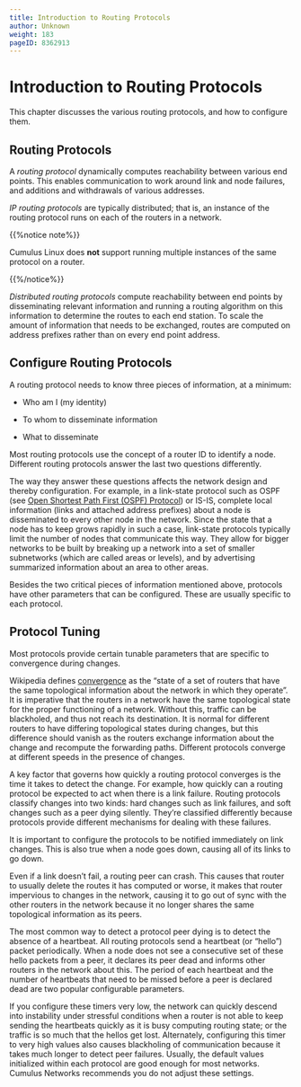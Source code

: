 ```yaml
---
title: Introduction to Routing Protocols
author: Unknown
weight: 183
pageID: 8362913
---
```

# Introduction to Routing Protocols

This chapter discusses the various routing protocols, and how to
configure them.

## Routing Protocols

<span id="src-8362913_indexterm-F2CC228FB7596D402B5BDCD2572471E1">A
</span>*routing protocol* dynamically computes reachability between
various end points. This enables communication to work around link and
node failures, and additions and withdrawals of various addresses.

*IP routing protocols* are typically distributed; that is, an instance
of the routing protocol runs on each of the routers in a network.

{{%notice note%}}

Cumulus Linux does **not** support running multiple instances of the
same protocol on a router.

{{%/notice%}}

*Distributed routing protocols* compute reachability between end points
by disseminating relevant information and running a routing algorithm on
this information to determine the routes to each end station. To scale
the amount of information that needs to be exchanged, routes are
computed on address prefixes rather than on every end point address.

## Configure Routing Protocols

A routing protocol needs to know three pieces of information, at a
minimum:

  - Who am I (my identity)

  - To whom to disseminate information

  - What to disseminate

Most routing protocols use the concept of a router ID to identify a
node. Different routing protocols answer the last two questions
differently.

The way they answer these questions affects the network design and
thereby configuration. For example, in a link-state protocol such as
OSPF (see [Open Shortest Path First (OSPF)
Protocol](Open_Shortest_Path_First_-_OSPF.html)) or IS-IS, complete
local information (links and attached address prefixes) about a node is
disseminated to every other node in the network. Since the state that a
node has to keep grows rapidly in such a case, link-state protocols
typically limit the number of nodes that communicate this way. They
allow for bigger networks to be built by breaking up a network into a
set of smaller subnetworks (which are called areas or levels), and by
advertising summarized information about an area to other areas.

Besides the two critical pieces of information mentioned above,
protocols have other parameters that can be configured. These are
usually specific to each protocol.

## Protocol Tuning

<span id="src-8362913_indexterm-432EA61A7A5F5CF5C2FE8CE41582A07C">Most
</span>protocols provide certain tunable parameters that are specific to
convergence during
changes.

<span id="src-8362913_indexterm-47AA6F7AB64C8853C000CA853FC6A1B4">Wikipedia
defines
</span>[convergence](http://en.wikipedia.org/wiki/Convergence_%28routing%29)
as the “state of a set of routers that have the same topological
information about the network in which they operate”. It is imperative
that the routers in a network have the same topological state for the
proper functioning of a network. Without this, traffic can be
blackholed, and thus not reach its destination. It is normal for
different routers to have differing topological states during changes,
but this difference should vanish as the routers exchange information
about the change and recompute the forwarding paths. Different protocols
converge at different speeds in the presence of changes.

A key factor that governs how quickly a routing protocol converges is
the time it takes to detect the change. For example, how quickly can a
routing protocol be expected to act when there is a link failure.
Routing protocols classify changes into two kinds: hard changes such as
link failures, and soft changes such as a peer dying silently. They’re
classified differently because protocols provide different mechanisms
for dealing with these failures.

It is important to configure the protocols to be notified immediately on
link changes. This is also true when a node goes down, causing all of
its links to go down.

Even if a link doesn’t fail, a routing peer can crash. This causes that
router to usually delete the routes it has computed or worse, it makes
that router impervious to changes in the network, causing it to go out
of sync with the other routers in the network because it no longer
shares the same topological information as its peers.

The most common way to detect a protocol peer dying is to detect the
absence of a heartbeat. All routing protocols send a heartbeat (or
“hello”) packet periodically. When a node does not see a consecutive
set of these hello packets from a peer, it declares its peer dead and
informs other routers in the network about this. The period of each
heartbeat and the number of heartbeats that need to be missed before a
peer is declared dead are two popular configurable parameters.

If you configure these timers very low, the network can quickly descend
into instability under stressful conditions when a router is not able to
keep sending the heartbeats quickly as it is busy computing routing
state; or the traffic is so much that the hellos get lost. Alternately,
configuring this timer to very high values also causes blackholing of
communication because it takes much longer to detect peer failures.
Usually, the default values initialized within each protocol are good
enough for most networks. Cumulus Networks recommends you do not adjust
these settings.
